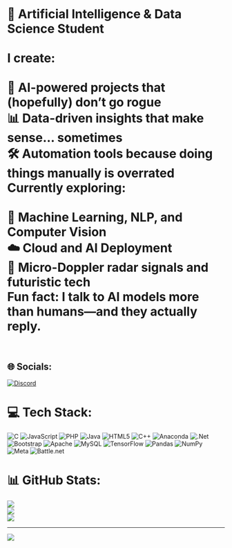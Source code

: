 # 🤖 Artificial Intelligence & Data Science Student<br><br>I create:<br><br>🚀 AI-powered projects that (hopefully) don’t go rogue<br>📊 Data-driven insights that make sense... sometimes<br>🛠️ Automation tools because doing things manually is overrated<br>Currently exploring:<br><br>🧠 Machine Learning, NLP, and Computer Vision<br>☁️ Cloud and AI Deployment<br>📡 Micro-Doppler radar signals and futuristic tech<br>Fun fact: I talk to AI models more than humans—and they actually reply.<br><br>


## 🌐 Socials:
[![Discord](https://img.shields.io/badge/Discord-%237289DA.svg?logo=discord&logoColor=white)](https://discord.gg/D.hruvv) 

# 💻 Tech Stack:
![C](https://img.shields.io/badge/c-%2300599C.svg?style=flat&logo=c&logoColor=white) ![JavaScript](https://img.shields.io/badge/javascript-%23323330.svg?style=flat&logo=javascript&logoColor=%23F7DF1E) ![PHP](https://img.shields.io/badge/php-%23777BB4.svg?style=flat&logo=php&logoColor=white) ![Java](https://img.shields.io/badge/java-%23ED8B00.svg?style=flat&logo=openjdk&logoColor=white) ![HTML5](https://img.shields.io/badge/html5-%23E34F26.svg?style=flat&logo=html5&logoColor=white) ![C++](https://img.shields.io/badge/c++-%2300599C.svg?style=flat&logo=c%2B%2B&logoColor=white) ![Anaconda](https://img.shields.io/badge/Anaconda-%2344A833.svg?style=flat&logo=anaconda&logoColor=white) ![.Net](https://img.shields.io/badge/.NET-5C2D91?style=flat&logo=.net&logoColor=white) ![Bootstrap](https://img.shields.io/badge/bootstrap-%238511FA.svg?style=flat&logo=bootstrap&logoColor=white) ![Apache](https://img.shields.io/badge/apache-%23D42029.svg?style=flat&logo=apache&logoColor=white) ![MySQL](https://img.shields.io/badge/mysql-4479A1.svg?style=flat&logo=mysql&logoColor=white) ![TensorFlow](https://img.shields.io/badge/TensorFlow-%23FF6F00.svg?style=flat&logo=TensorFlow&logoColor=white) ![Pandas](https://img.shields.io/badge/pandas-%23150458.svg?style=flat&logo=pandas&logoColor=white) ![NumPy](https://img.shields.io/badge/numpy-%23013243.svg?style=flat&logo=numpy&logoColor=white) ![Meta](https://img.shields.io/badge/Meta-%230467DF.svg?style=flat&logo=Meta&logoColor=white) ![Battle.net](https://img.shields.io/badge/battle.net-%2300AEFF.svg?style=flat&logo=battle.net&logoColor=white)
# 📊 GitHub Stats:
![](https://github-readme-stats.vercel.app/api?username=DamnDhruv&theme=radical&hide_border=false&include_all_commits=false&count_private=false)<br/>
![](https://nirzak-streak-stats.vercel.app/?user=DamnDhruv&theme=radical&hide_border=false)<br/>
![](https://github-readme-stats.vercel.app/api/top-langs/?username=DamnDhruv&theme=radical&hide_border=false&include_all_commits=false&count_private=false&layout=compact)

---
[![](https://visitcount.itsvg.in/api?id=DamnDhruv&icon=0&color=0)](https://visitcount.itsvg.in)

<!-- Proudly created with GPRM ( https://gprm.itsvg.in ) -->
